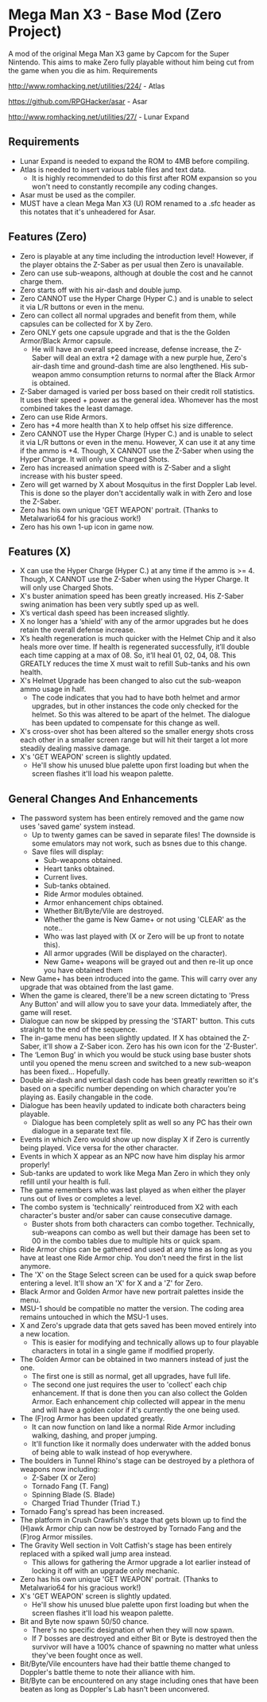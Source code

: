 # Mega Man X3 - Base Mod (Zero Project)

A mod of the original Mega Man X3 game by Capcom for the Super Nintendo. This aims to make Zero fully playable without him being cut from the game when you die as him.
Requirements

http://www.romhacking.net/utilities/224/ - Atlas

https://github.com/RPGHacker/asar - Asar

http://www.romhacking.net/utilities/27/ - Lunar Expand

## Requirements
* Lunar Expand is needed to expand the ROM to 4MB before compiling.
* Atlas is needed to insert various table files and text data.
  * It is highly recommended to do this first after ROM expansion so you won't need to constantly recompile any coding changes.
* Asar must be used as the compiler.
* MUST have a clean Mega Man X3 (U) ROM renamed to a .sfc header as this notates that it's unheadered for Asar.

## Features (Zero)

* Zero is playable at any time including the introduction level! However, if the player obtains the Z-Saber as per usual then Zero is unavailable.
* Zero can use sub-weapons, although at double the cost and he cannot charge them.
* Zero starts off with his air-dash and double jump.
* Zero CANNOT use the Hyper Charge (Hyper C.) and is unable to select it via L/R buttons or even in the menu. 
* Zero can collect all normal upgrades and benefit from them, while capsules can be collected for X by Zero.
* Zero ONLY gets one capsule upgrade and that is the the Golden Armor/Black Armor capsule.
	* He will have an overall speed increase, defense increase, the Z-Saber will deal an extra +2 damage with a new purple hue, Zero's air-dash time and ground-dash time are also lengthened. His sub-weapon ammo consumption returns to normal after the Black Armor is obtained.
* Z-Saber damaged is varied per boss based on their credit roll statistics. It uses their speed + power as the general idea. Whomever has the most combined takes the least damage.
* Zero can use Ride Armors.
* Zero has +4 more health than X to help offset his size difference.
* Zero CANNOT use the Hyper Charge (Hyper C.) and is unable to select it via L/R buttons or even in the menu. However, X can use it at any time if the ammo is +4. Though, X CANNOT use the Z-Saber when using the Hyper Charge. It will only use Charged Shots.
* Zero has increased animation speed with is Z-Saber and a slight increase with his buster speed.
* Zero will get warned by X about Mosquitus in the first Doppler Lab level. This is done so the player don't accidentally walk in with Zero and lose the Z-Saber.
* Zero has his own unique 'GET WEAPON' portrait. (Thanks to Metalwario64 for his gracious work!)
* Zero has his own 1-up icon in game now.

## Features (X)

* X can use the Hyper Charge (Hyper C.) at any time if the ammo is >= 4. Though, X CANNOT use the Z-Saber when using the Hyper Charge. It will only use Charged Shots.
* X's buster animation speed has been greatly increased. His Z-Saber swing animation has been very subtly sped up as well.
* X’s vertical dash speed has been increased slightly.
* X no longer has a ‘shield’ with any of the armor upgrades but he does retain the overall defense increase.
* X’s health regeneration is much quicker with the Helmet Chip and it also heals more over time. If health is regenerated successfully, it’ll double each time capping at a max of 08. So, it’ll heal 01, 02, 04, 08. This GREATLY reduces the time X must wait to refill Sub-tanks and his own health.
* X's Helmet Upgrade has been changed to also cut the sub-weapon ammo usage in half.
	* The code indicates that you had to have both helmet and armor upgrades, but in other instances the code only checked for the helmet. So this was altered to be apart of the helmet. The dialogue has been updated to compensate for this change as well.
* X's cross-over shot has been altered so the smaller energy shots cross each other in a smaller screen range but will hit their target a lot more steadily dealing massive damage.
* X's 'GET WEAPON' screen is slightly updated.
	* He'll show his unused blue palette upon first loading but when the screen flashes it'll load his weapon palette.

## General Changes And Enhancements
* The password system has been entirely removed and the game now uses 'saved game' system instead.
	* Up to twenty games can be saved in separate files! The downside is some emulators may not work, such as bsnes due to this change. 
	* Save files will display:
		* Sub-weapons obtained.
		* Heart tanks obtained.
		* Current lives.
		* Sub-tanks obtained.
		* Ride Armor modules obtained.
		* Armor enhancement chips obtained.
		* Whether Bit/Byte/Vile are destroyed.
		* Whether the game is New Game+ or not using 'CLEAR' as the note..
		* Who was last played with (X or Zero will be up front to notate this).
		* All armor upgrades (Will be displayed on the character).
		* New Game+ weapons will be grayed out and then re-lit up once you have obtained them
* New Game+ has been introduced into the game. This will carry over any upgrade that was obtained from the last game.
* When the game is cleared, there'll be a new screen dictating to 'Press Any Button' and will allow you to save your data. Immediately after, the game will reset.
* Dialogue can now be skipped by pressing the 'START' button. This cuts straight to the end of the sequence.
* The in-game menu has been slightly updated. If X has obtained the Z-Saber, it'll show a Z-Saber icon. Zero has his own icon for the 'Z-Buster'.
* The ‘Lemon Bug’ in which you would be stuck using base buster shots until you opened the menu screen and switched to a new sub-weapon has been fixed... Hopefully.
* Double air-dash and vertical dash code has been greatly rewritten so it's based on a specific number depending on which character you're playing as. Easily changable in the code.
* Dialogue has been heavily updated to indicate both characters being playable.
	* Dialogue has been completely split as well so any PC has their own dialogue in a separate text file.
* Events in which Zero would show up now display X if Zero is currently being played. Vice versa for the other character.
* Events in which X appear as an NPC now have him display his armor properly!
* Sub-tanks are updated to work like Mega Man Zero in which they only refill until your health is full.
* The game remembers who was last played as when either the player runs out of lives or completes a level.
* The combo system is 'technically' reintroduced from X2 with each character's buster and/or saber can cause consecutive damage.
	* Buster shots from both characters can combo together. Technically, sub-weapons can combo as well but their damage has been set to 00 in the combo tables due to multiple hits or quick spam.
* Ride Armor chips can be gathered and used at any time as long as you have at least one Ride Armor chip. You don't need the first in the list anymore.
* The 'X' on the Stage Select screen can be used for a quick swap before entering a level. It'll show an 'X' for X and a 'Z' for Zero.
* Black Armor and Golden Armor have new portrait palettes inside the menu.
* MSU-1 should be compatible no matter the version. The coding area remains untouched in which the MSU-1 uses.
* X and Zero's upgrade data that gets saved has been moved entirely into a new location.
	* This is easier for modifying and technically allows up to four playable characters in total in a single game if modified properly.
* The Golden Armor can be obtained in two manners instead of just the one.
	* The first one is still as normal, get all upgrades, have full life. 
	* The second one just requires the user to 'collect' each chip enhancement. If that is done then you can also collect the Golden Armor. Each enhancement chip collected will appear in the menu and will have a golden color if it's currently the one being used.
* The (F)rog Armor has been updated greatly.
	* It can now function on land like a normal Ride Armor including walking, dashing, and proper jumping. 
	* It'll function like it normally does underwater with the added bonus of being able to walk instead of hop everywhere.
* The boulders in Tunnel Rhino's stage can be destroyed by a plethora of weapons now including:
	* Z-Saber (X or Zero)
	* Tornado Fang (T. Fang)
	* Spinning Blade (S. Blade)
	* Charged Triad Thunder (Triad T.)
* Tornado Fang's spread has been increased.
* The platform in Crush Crawfish's stage that gets blown up to find the (H)awk Armor chip can now be destroyed by Tornado Fang and the (F)rog Armor missiles. 
* The Gravity Well section in Volt Catfish's stage has been entirely replaced with a spiked wall jump area instead.
	* This allows for gathering the Armor upgrade a lot earlier instead of locking it off with an upgrade only mechanic.
* Zero has his own unique 'GET WEAPON' portrait. (Thanks to Metalwario64 for his gracious work!)
* X's 'GET WEAPON' screen is slightly updated.
	* He'll show his unused blue palette upon first loading but when the screen flashes it'll load his weapon palette.
* Bit and Byte now spawn 50/50 chance.
	* There's no specific designation of when they will now spawn.
	* If 7 bosses are destroyed and either Bit or Byte is destroyed then the survivor will have a 100% chance of spawning no matter what unless they've been fought once as well.
* Bit/Byte/Vile encounters have had their battle theme changed to Doppler's battle theme to note their alliance with him.
* Bit/Byte can be encountered on any stage including ones that have been beaten as long as Doppler's Lab hasn't been unconvered.

